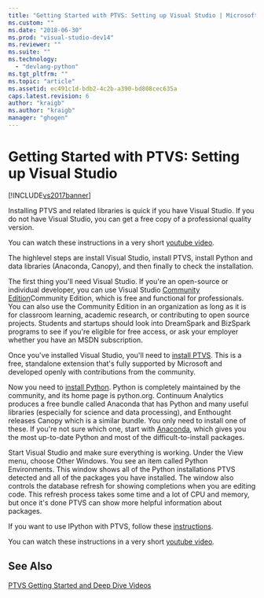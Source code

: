 ```yaml
---
title: "Getting Started with PTVS: Setting up Visual Studio | Microsoft Docs"
ms.custom: ""
ms.date: "2018-06-30"
ms.prod: "visual-studio-dev14"
ms.reviewer: ""
ms.suite: ""
ms.technology: 
  - "devlang-python"
ms.tgt_pltfrm: ""
ms.topic: "article"
ms.assetid: ec491c1d-bdb2-4c2b-a390-bd808cec635a
caps.latest.revision: 6
author: "kraigb"
ms.author: "kraigb"
manager: "ghogen"
---
```

# Getting Started with PTVS: Setting up Visual Studio
[!INCLUDE[vs2017banner](../includes/vs2017banner.md)]

Installing PTVS and related libraries is quick if you have Visual Studio.  If you do not have Visual Studio, you can get a free copy of a professional quality version.  
  
 You can watch these instructions in a very short [youtube video](https://www.youtube.com/watch?v=_okUV47eM5c&list=PLReL099Y5nRdLgGAdrb_YeTdEnd23s6Ff&index=1).  
  
 The highlevel steps are install Visual Studio, install PTVS, install Python and data libraries (Anaconda, Canopy), and then finally to check the installation.  
  
 The first thing you'll need Visual Studio.  If you're an open-source or individual developer, you can use Visual Studio [Community Edition](https://www.visualstudio.com/products/visual-studio-community-vs)Community Edition, which is free and functional for professionals.  You can also use the Community Edition in an organization as long as it is for classroom learning, academic research, or contributing to open source projects.  Students and startups should look into DreamSpark and BizSpark programs to see if you're eligible for free access, or ask your employer whether you have an MSDN subscription.  
  
 Once you've installed Visual Studio, you'll need to [install PTVS](http://pytools.codeplex.com/wikipage?title=PTVS%20Installation).  This is a free, standalone extension that's fully supported by Microsoft and developed openly with contributions from the community.  
  
 Now you need to [install Python](https://www.python.org/download/).  Python is completely maintained by the community, and its home page is python.org.  Continuum Analytics produces a free bundle called Anaconda that has Python and many useful libraries (especially for science and data processing), and Enthought releases Canopy which is a similar bundle.  You only need to install one of these.  If you're not sure which one, start with [Anaconda](https://www.continuum.io/downloads), which gives you the most up-to-date Python and most of the difficult-to-install packages.  
  
 Start Visual Studio and make sure everything is working.  Under the View menu, choose Other Windows.  You see an item called Python Environments.  This window shows all of the Python installations PTVS detected and all of the packages you have installed.  The window also controls the database refresh for showing completions when you are editing code.  This refresh process takes some time and a lot of CPU and memory, but once it's done PTVS can show more helpful information about packages.  
  
 If you want to use IPython with PTVS, follow these [instructions](http://pytools.codeplex.com/wikipage?title=Using%20IPython%20with%20PTVS).  
  
 You can watch these instructions in a very short [youtube video](https://www.youtube.com/watch?v=_okUV47eM5c&list=PLReL099Y5nRdLgGAdrb_YeTdEnd23s6Ff&index=1).  
  
## See Also  
 [PTVS Getting Started and Deep Dive Videos](https://www.youtube.com/playlist?list=PLReL099Y5nRdLgGAdrb_YeTdEnd23s6Ff)




